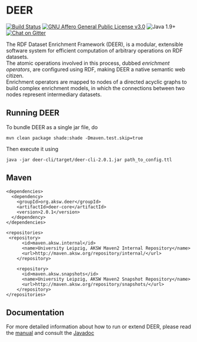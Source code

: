 # DEER
[![Build Status](https://travis-ci.org/dice-group/deer.svg?branch=master)](https://travis-ci.org/dice-group/deer)
[![GNU Affero General Public License v3.0](https://img.shields.io/badge/license-GNU_Affero_General_Public_License_v3.0-blue.svg)](./LICENSE)
![Java 1.9+](https://img.shields.io/badge/java-1.9+-lightgray.svg)
[![Chat on Gitter](https://badges.gitter.im/deer-rdf.png)](https://gitter.im/deer-rdf)

The RDF Dataset Enrichment Framework (DEER), is a modular, extensible software system for efficient
computation of arbitrary operations on RDF datasets.  
The atomic operations involved in this process, dubbed *enrichment operators*, 
are configured using RDF, making DEER a native semantic web citizen.  
Enrichment operators are mapped to nodes of a directed acyclic graphs to build complex enrichment
models, in which the connections between two nodes represent intermediary datasets.

## Running DEER

To bundle DEER as a single jar file, do

```
mvn clean package shade:shade -Dmaven.test.skip=true
```

Then execute it using

```
java -jar deer-cli/target/deer-cli-2.0.1.jar path_to_config.ttl
```

## Maven

```
<dependencies>
  <dependency>
    <groupId>org.aksw.deer</groupId>
    <artifactId>deer-core</artifactId>
    <version>2.0.1</version>
  </dependency>
</dependencies>

<repositories>
 <repository>
      <id>maven.aksw.internal</id>
      <name>University Leipzig, AKSW Maven2 Internal Repository</name>
      <url>http://maven.aksw.org/repository/internal/</url>
    </repository>

    <repository>
      <id>maven.aksw.snapshots</id>
      <name>University Leipzig, AKSW Maven2 Snapshot Repository</name>
      <url>http://maven.aksw.org/repository/snapshots/</url>
    </repository>
</repositories>
```


## Documentation

For more detailed information about how to run or extend DEER, please read the
[manual](https://dice-group.github.io/deer/) and consult the
[Javadoc](https://dice-group.github.io/deer/javadoc/)
